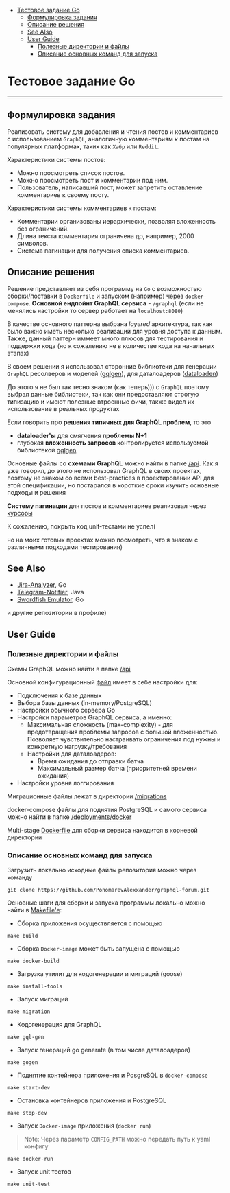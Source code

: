 <!-- START doctoc generated TOC please keep comment here to allow auto update -->
<!-- DON'T EDIT THIS SECTION, INSTEAD RE-RUN doctoc TO UPDATE -->


- [Тестовое задание Go](#%D0%A2%D0%B5%D1%81%D1%82%D0%BE%D0%B2%D0%BE%D0%B5-%D0%B7%D0%B0%D0%B4%D0%B0%D0%BD%D0%B8%D0%B5-go)
  - [Формулировка задания](#%D0%A4%D0%BE%D1%80%D0%BC%D1%83%D0%BB%D0%B8%D1%80%D0%BE%D0%B2%D0%BA%D0%B0-%D0%B7%D0%B0%D0%B4%D0%B0%D0%BD%D0%B8%D1%8F)
  - [Описание решения](#%D0%9E%D0%BF%D0%B8%D1%81%D0%B0%D0%BD%D0%B8%D0%B5-%D1%80%D0%B5%D1%88%D0%B5%D0%BD%D0%B8%D1%8F)
  - [See Also](#see-also)
  - [User Guide](#user-guide)
    - [Полезные директории и файлы](#%D0%9F%D0%BE%D0%BB%D0%B5%D0%B7%D0%BD%D1%8B%D0%B5-%D0%B4%D0%B8%D1%80%D0%B5%D0%BA%D1%82%D0%BE%D1%80%D0%B8%D0%B8-%D0%B8-%D1%84%D0%B0%D0%B9%D0%BB%D1%8B)
    - [Описание основных команд для запуска](#%D0%9E%D0%BF%D0%B8%D1%81%D0%B0%D0%BD%D0%B8%D0%B5-%D0%BE%D1%81%D0%BD%D0%BE%D0%B2%D0%BD%D1%8B%D1%85-%D0%BA%D0%BE%D0%BC%D0%B0%D0%BD%D0%B4-%D0%B4%D0%BB%D1%8F-%D0%B7%D0%B0%D0%BF%D1%83%D1%81%D0%BA%D0%B0)

<!-- END doctoc generated TOC please keep comment here to allow auto update -->

# Тестовое задание Go
______
## Формулировка задания
Реализовать систему для добавления и чтения постов и комментариев с использованием `GraphQL`, аналогичную комментариям к постам на популярных платформах, таких как `Хабр` или `Reddit`.

Характеристики системы постов:
- Можно просмотреть список постов.
- Можно просмотреть пост и комментарии под ним.
- Пользователь, написавший пост, может запретить оставление комментариев к своему посту.

Характеристики системы комментариев к постам:
-	Комментарии организованы иерархически, позволяя вложенность без ограничений.
-	Длина текста комментария ограничена до, например, 2000 символов.
-	Система пагинации для получения списка комментариев.

## Описание решения
Решение представляет из себя программу на `Go` с возможностью сборки/поставки в `Dockerfile` и запуском (например) через `docker-compose`.
**Основной ендпойнт GraphQL сервиса** - `/graphql` (если не менялись настройки то сервер работает на `localhost:8080`)

В качестве основного паттерна выбрана _layered_ архитектура, так как было важно иметь несколько реализаций для уровня доступа к данным. Также, данный паттерн
иммеет много плюсов для тестирования и поддержки кода (но к сожалению не в количестве кода на начальных этапах)

В своем решении я использовал сторонние библиотеки для генерации `GraphQL` ресолверов
и моделей ([gqlgen](https://gqlgen.com/)), для даталоадеров ([dataloaden](https://github.com/vikstrous/dataloadgen))

До этого я не был так тесно знаком (как теперь))) с `GraphQL` поэтому выбрал данные библиотеки, так как они предоставляют
строгую типизацию и имеют полезные втроенные фичи, также видел их использование в реальных продуктах

Если говорить про **решения типичных для GraphQL проблем**, то это
- **dataloader'ы** для смягчения **проблемы N+1**
- глубокая **вложенность запросов** контролируется используемой библиотекой [gqlgen](https://gqlgen.com/)

Основные файлы со **схемами GraphQL** можно найти в папке [/api](./api/graphql/). Как я уже говорил, до этого не использовал
GraphQL в своих проектах, поэтому не знаком со всеми best-practices в проектировании API для этой спецификации, но постарался в короткие сроки изучить
основные подходы и решения

**Систему пагинации** для постов и комментариев реализовал через [курсоры](https://relay.dev/graphql/connections.htm)

К сожалению, покрыть код unit-тестами не успел(

но на моих готовых проектах можно посмотреть, что я знаком с различными подходами тестирования)

## See Also
- [Jira-Analyzer](https://github.com/Jira-Analyzer/backend-services), Go
- [Telegram-Notifier](https://github.com/PonomarevAlexxander/telegram-notifier), Java
- [Swordfish Emulator](https://gitlab.com/IgorNikiforov/swordfish-emulator-go), Go

и другие репозитории в профиле)

## User Guide

### Полезные директории и файлы

Cхемы GraphQL можно найти в папке [/api](./api/graphql/)

Основной конфигурационный [файл](config/app/config.yaml) имеет в себе настройки для:
- Подключения к базе данных
- Выбора базы данных (in-memory/PostgreSQL)
- Настройки обычного сервера Go
- Настройки параметров GraphQL сервиса, а именно:
  - Максимальная сложность (max-complexity) - для предотвращения проблемы запросов с большой вложенностью.
  Позволяет чувствительно настраивать ограничения под нужны и конкретную нагрузку/требования
  - Настройки для даталоадеров:
    - Время ожидания до отправки батча
    - Максимальный размер батча (приоритетней времени ожидания)
- Настройки уровня логгирования

Миграционные файлы лежат в директории [/migrations](./migrations/)

docker-compose файлы для поднятия PostgreSQL и самого сервиса можно найти в папке [/deployments/docker](./deployments/docker/)

Multi-stage [Dockerfile](./Dockerfile) для сборки сервиса находится в корневой директории

### Описание основных команд для запуска
Загрузить локально исходные файлы репозитория можно через команду
```shell
git clone https://github.com/PonomarevAlexxander/graphql-forum.git
```

Основные шаги для сборки и запуска программы локально можно найти в [Makefile'e](Makefile):

- Сборка приложения осуществляется с помощью
```shell
make build
```

- Сборка `Docker-image` может быть запущена с помощью
```shell
make docker-build
```

- Загрузка утилит для кодогенерации и миграций (goose)
```shell
make install-tools
```

- Запуск миграций
```shell
make migration
```

- Кодогенерация для GraphQL
```shell
make gql-gen
```

- Запуск генераций go generate (в том числе даталоадеров)
```shell
make gogen
```

- Поднятие контейнера приложения и PosgreSQL в `docker-compose`
```shell
make start-dev
```

- Остановка контейнеров приложения и PostgreSQL
```shell
make stop-dev
```

- Запуск `Docker-image` приложения (`docker run`)
> Note: Через параметр `CONFIG_PATH` можно передать путь к yaml конфигу
```shell
make docker-run
```

- Запуск unit тестов
```shell
make unit-test
```
